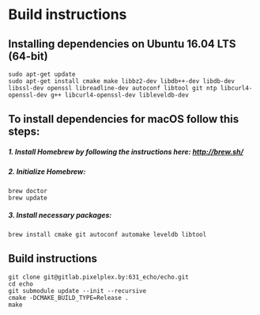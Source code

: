# Build instructions
## Installing dependencies on Ubuntu 16.04 LTS (64-bit)
```
sudo apt-get update
sudo apt-get install cmake make libbz2-dev libdb++-dev libdb-dev libssl-dev openssl libreadline-dev autoconf libtool git ntp libcurl4-openssl-dev g++ libcurl4-openssl-dev libleveldb-dev
```

## To install dependencies for macOS follow this steps:
##### 1.  Install Homebrew by following the instructions here: http://brew.sh/
##### 2.  Initialize Homebrew:

```
brew doctor
brew update
```
##### 3.  Install necessary packages:

```
brew install cmake git autoconf automake leveldb libtool
```

## Build instructions
```
git clone git@gitlab.pixelplex.by:631_echo/echo.git
cd echo
git submodule update --init --recursive
cmake -DCMAKE_BUILD_TYPE=Release .
make
```